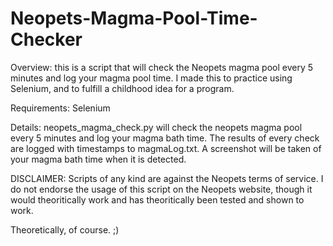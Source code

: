 # Neopets-Magma-Pool-Time-Checker
Overview: this is a script that will check the Neopets magma pool every 5 minutes and log your magma pool time.
I made this to practice using Selenium, and to fulfill a childhood idea for a program. 

Requirements: Selenium

Details: neopets_magma_check.py will check the neopets magma pool every 5 minutes and log your magma
bath time.  The results of every check are logged with timestamps to magmaLog.txt.  A screenshot will be taken of your
magma bath time when it is detected.

DISCLAIMER: Scripts of any kind are against the Neopets terms of service.  I do not endorse the usage of this script on the Neopets website, though it would theoritically work and has theoritically been tested and shown to work.

Theoretically, of course. ;) 
